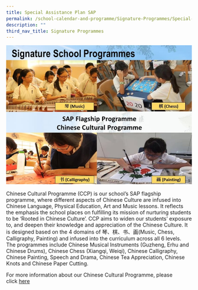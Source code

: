 ```yaml
---
title: Special Assistance Plan SAP
permalink: /school-calendar-and-programme/Signature-Programmes/Special-Assistance-Plan-SAP/
description: ""
third_nav_title: Signature Programmes
---
```

![](/images/School%20Calendar%20&%20Programme/Signature%20programmes/Special%20assistance%20plan%20(SAP)/signature_school_programmes_resized.jpg)

Chinese Cultural Programme (CCP) is our school’s SAP flagship programme, where different aspects of Chinese Culture are infused into Chinese Language, Physical Education, Art and Music lessons. It reflects the emphasis the school places on fulfilling its mission of nurturing students to be ‘Rooted in Chinese Culture’. CCP aims to widen our students’ exposure to, and deepen their knowledge and appreciation of the Chinese Culture. It is designed based on the 4 domains of 琴、棋、书、画(Music, Chess, Calligraphy, Painting) and infused into the curriculum across all 6 levels. The programmes include Chinese Musical Instruments (Guzheng, Erhu and Chinese Drums), Chinese Chess (Xiangqi, Weiqi), Chinese Calligraphy, Chinese Painting, Speech and Drama, Chinese Tea Appreciation, Chinese Knots and Chinese Paper Cutting.

For more information about our Chinese Cultural Programme, please click [here](/Special-Assistance-Plan-2/)